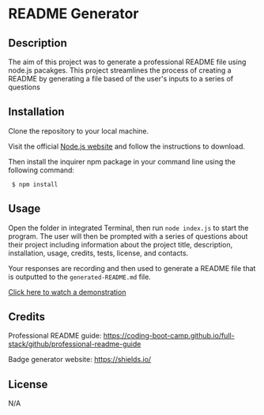 # README Generator

## Description

The aim of this project was to generate a professional README file using node.js pacakges. This project streamlines the process of creating a README by generating a file based of the user's inputs to a series of questions

## Installation

Clone the repository to your local machine.

Visit the official [Node.js website](https://nodejs.org/en/) and follow the instructions to download.

Then install the inquirer npm package in your command line using the following command:

` $ npm install`

## Usage

Open the folder in integrated Terminal, then run `node index.js` to start the program. The user will then be prompted with a series of questions about their project including information about the project title, description, installation, usage, credits, tests, license, and contacts.

Your responses are recording and then used to generate a README file that is outputted to the `generated-README.md` file.

[Click here to watch a demonstration](https://drive.google.com/file/d/1Sn5Zsr94I_gTy7bo1gu92wDvuucS2qCa/view)

## Credits

Professional README guide: https://coding-boot-camp.github.io/full-stack/github/professional-readme-guide

Badge generator website: https://shields.io/

## License

N/A
